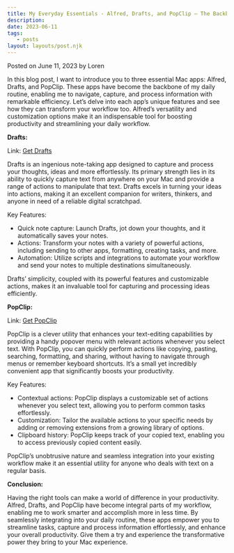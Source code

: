 ```yaml
---
title: My Everyday Essentials - Alfred, Drafts, and PopClip – The Backbone of My Workflow
description:
date: 2023-06-11
tags:
   - posts
layout: layouts/post.njk
---
```


Posted on June 11, 2023 by Loren

In this blog post, I want to introduce you to three essential Mac apps: Alfred, Drafts, and PopClip. These apps have become the backbone of my daily routine, enabling me to navigate, capture, and process information with remarkable efficiency. Let’s delve into each app’s unique features and see how they can transform your workflow too. Alfred’s versatility and customization options make it an indispensable tool for boosting productivity and streamlining your daily workflow.

**Drafts:**

Link: [Get Drafts](https://getdrafts.com/)

Drafts is an ingenious note-taking app designed to capture and process your thoughts, ideas and more effortlessly. Its primary strength lies in its ability to quickly capture text from anywhere on your Mac and provide a range of actions to manipulate that text. Drafts excels in turning your ideas into actions, making it an excellent companion for writers, thinkers, and anyone in need of a reliable digital scratchpad.

Key Features:

-  Quick note capture: Launch Drafts, jot down your thoughts, and it automatically saves your notes.
-  Actions: Transform your notes with a variety of powerful actions, including sending to other apps, formatting, creating tasks, and more.
-  Automation: Utilize scripts and integrations to automate your workflow and send your notes to multiple destinations simultaneously.

Drafts’ simplicity, coupled with its powerful features and customizable actions, makes it an invaluable tool for capturing and processing ideas efficiently.

**PopClip:**

Link: [Get PopClip](https://pilotmoon.com/popclip/)

PopClip is a clever utility that enhances your text-editing capabilities by providing a handy popover menu with relevant actions whenever you select text. With PopClip, you can quickly perform actions like copying, pasting, searching, formatting, and sharing, without having to navigate through menus or remember keyboard shortcuts. It’s a small yet incredibly convenient app that significantly boosts your productivity.

Key Features:

-  Contextual actions: PopClip displays a customizable set of actions whenever you select text, allowing you to perform common tasks effortlessly.
-  Customization: Tailor the available actions to your specific needs by adding or removing extensions from a growing library of options.
-  Clipboard history: PopClip keeps track of your copied text, enabling you to access previously copied content easily.

PopClip’s unobtrusive nature and seamless integration into your existing workflow make it an essential utility for anyone who deals with text on a regular basis.

**Conclusion:**

Having the right tools can make a world of difference in your productivity. Alfred, Drafts, and PopClip have become integral parts of my workflow, enabling me to work smarter and accomplish more in less time. By seamlessly integrating into your daily routine, these apps empower you to streamline tasks, capture and process information effortlessly, and enhance your overall productivity. Give them a try and experience the transformative power they bring to your Mac experience.
